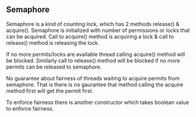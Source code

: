 ## Semaphore

Semaphore is a kind of counting lock, which has 2 methods release() & acquire(). Semaphore is initialized with number of permissions or locks that can be acquired. Call to acquire() method is acquiring a lock & call to release() method is releasing the lock.

If no more permits/locks are available thread calling acquire() method will be blocked. Similarly call to release() method will be blocked if no more permits can be released to semaphore.

No guarantee about fairness of threads waiting to acquire permits from semaphore. That is there is no gaurantee that method calling the acquire method first will get the permit first.

To enforce fairness there is another constructor which takes boolean value to enforce fairness.
